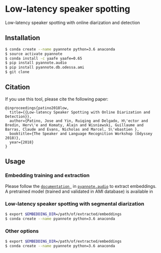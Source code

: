 # Low-latency speaker spotting
Low-latency speaker spotting with online diarization and detection## Installation
```bash
$ conda create --name pyannote python=3.6 anaconda
$ source activate pyannote
$ conda install -c yaafe yaafe=0.65
$ pip install pyannote.audio
$ pip install pyannote.db.odessa.ami
$ git clone
```

## Citation
If you use this tool, please cite the following paper:
```
@inproceedings{patino2018low,
  title={{Low-latency Speaker Spotting with Online Diarization and Detection}},
  author={Patino, Jose and Yin, Ruiqing and Delgado, H\'ector and Bredin, Herv\'e and Komaty, Alain and Wisniewski, Guillaume and Barras, Claude and Evans, Nicholas and Marcel, S\'ebastien },
  booktitle={The Speaker and Language Recognition Workshop (Odyssey 2018)},
  year={2018}
}
```

## Usage
### Embedding training and extraction
Please follow the [`documentation `](https://github.com/pyannote/pyannote-audio/tree/master/tutorials/speaker-embedding) in [`pyannote.audio`](https://github.com/pyannote/pyannote-audio) to extract embeddings. A pretrained model (trained and validated in AMI database) is available in 

### Low-latency speaker spotting with segmental diarization
```bash
$ export $EMBEDDING_DIR=/path/of/extracted/embeddings
$ conda create --name pyannote python=3.6 anaconda

```
### Other options 
```bash
$ export $EMBEDDING_DIR=/path/of/extracted/embeddings
$ conda create --name pyannote python=3.6 anaconda

```

